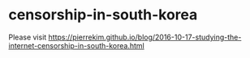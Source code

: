 # censorship-in-south-korea

Please visit https://pierrekim.github.io/blog/2016-10-17-studying-the-internet-censorship-in-south-korea.html
